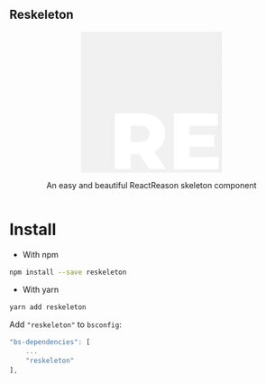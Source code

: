 ## Reskeleton

<div style="display: flex; flex-direction: column; align-items: center;">

<img width="250px" src="./reskeleton-image.gif"/>

An easy and beautiful ReactReason skeleton component

</div>

# Install

- With npm

```bash
npm install --save reskeleton
```

- With yarn

```bash
yarn add reskeleton
```

Add `"reskeleton"` to `bsconfig`:

```js
"bs-dependencies": [
    ...
    "reskeleton"
],
```
